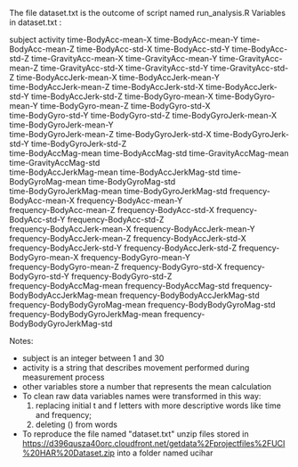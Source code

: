 

The file dataset.txt is the outcome of script named run_analysis.R
Variables in dataset.txt :

subject 
activity
time-BodyAcc-mean-X
time-BodyAcc-mean-Y
time-BodyAcc-mean-Z
time-BodyAcc-std-X
time-BodyAcc-std-Y
time-BodyAcc-std-Z
time-GravityAcc-mean-X
time-GravityAcc-mean-Y
time-GravityAcc-mean-Z
time-GravityAcc-std-X
time-GravityAcc-std-Y
time-GravityAcc-std-Z
time-BodyAccJerk-mean-X
time-BodyAccJerk-mean-Y           
time-BodyAccJerk-mean-Z
time-BodyAccJerk-std-X
time-BodyAccJerk-std-Y
time-BodyAccJerk-std-Z
time-BodyGyro-mean-X
time-BodyGyro-mean-Y
time-BodyGyro-mean-Z
time-BodyGyro-std-X               
time-BodyGyro-std-Y
time-BodyGyro-std-Z
time-BodyGyroJerk-mean-X
time-BodyGyroJerk-mean-Y          
time-BodyGyroJerk-mean-Z
time-BodyGyroJerk-std-X
time-BodyGyroJerk-std-Y
time-BodyGyroJerk-std-Z           
time-BodyAccMag-mean
time-BodyAccMag-std
time-GravityAccMag-mean
time-GravityAccMag-std            
time-BodyAccJerkMag-mean
time-BodyAccJerkMag-std
time-BodyGyroMag-mean
time-BodyGyroMag-std              
time-BodyGyroJerkMag-mean
time-BodyGyroJerkMag-std
frequency-BodyAcc-mean-X
frequency-BodyAcc-mean-Y          
frequency-BodyAcc-mean-Z
frequency-BodyAcc-std-X
frequency-BodyAcc-std-Y
frequency-BodyAcc-std-Z           
frequency-BodyAccJerk-mean-X
frequency-BodyAccJerk-mean-Y
frequency-BodyAccJerk-mean-Z
frequency-BodyAccJerk-std-X       
frequency-BodyAccJerk-std-Y
frequency-BodyAccJerk-std-Z
frequency-BodyGyro-mean-X
frequency-BodyGyro-mean-Y         
frequency-BodyGyro-mean-Z
frequency-BodyGyro-std-X
frequency-BodyGyro-std-Y
frequency-BodyGyro-std-Z          
frequency-BodyAccMag-mean
frequency-BodyAccMag-std
frequency-BodyBodyAccJerkMag-mean
frequency-BodyBodyAccJerkMag-std  
frequency-BodyBodyGyroMag-mean
frequency-BodyBodyGyroMag-std
frequency-BodyBodyGyroJerkMag-mean
frequency-BodyBodyGyroJerkMag-std

Notes:
- subject is an integer between 1 and 30
- activity is a string that describes movement performed during measurement process
- other variables store a number that represents the mean calculation
- To clean raw data variables names were transformed in this way:
  1) replacing initial t and f letters with more descriptive words like time and frequency;
  2) deleting () from words
- To reproduce the file named "dataset.txt" unzip files stored in   https://d396qusza40orc.cloudfront.net/getdata%2Fprojectfiles%2FUCI%20HAR%20Dataset.zip into a folder named ucihar 
